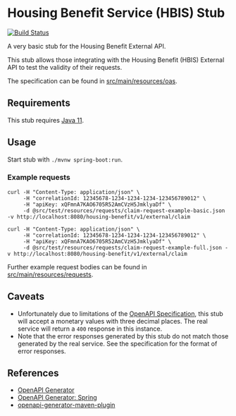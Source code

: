 # Housing Benefit Service (HBIS) Stub

[![Build Status](https://travis-ci.org/dwp/housing-benefit-service-stub.svg?branch=master)](https://travis-ci.org/dwp/housing-benefit-service-stub)

A very basic stub for the Housing Benefit External API. 

This stub allows those integrating with the Housing Benefit (HBIS) External API to test the validity of their requests.

The specification can be found in [src/main/resources/oas](src/main/resources/oas).

## Requirements

This stub requires [Java 11](http://openjdk.java.net/projects/jdk/11/).

## Usage

Start stub with `./mvnw spring-boot:run`.

### Example requests

```
curl -H "Content-Type: application/json" \
     -H "correlationId: 12345678-1234-1234-1234-123456789012" \
     -H "apiKey: xQFmnA7KAO6705R52AmCVzH5JmklyaDf" \
     -d @src/test/resources/requests/claim-request-example-basic.json -v http://localhost:8080/housing-benefit/v1/external/claim
```

```
curl -H "Content-Type: application/json" \
     -H "correlationId: 12345678-1234-1234-1234-123456789012" \
     -H "apiKey: xQFmnA7KAO6705R52AmCVzH5JmklyaDf" \
     -d @src/test/resources/requests/claim-request-example-full.json -v http://localhost:8080/housing-benefit/v1/external/claim
```

Further example request bodies can be found in [src/main/resources/requests](src/test/resources/requests).

## Caveats

* Unfortunately due to limitations of the [OpenAPI Specification](https://github.com/OAI/OpenAPI-Specification/blob/master/versions/2.0.md), this stub will accept a monetary values with three decimal places. The real service will return a `400` response in this instance.
* Note that the error responses generated by this stub do not match those generated by the real service. See the specification for the format of error responses.

## References

* [OpenAPI Generator](https://openapi-generator.tech/)
* [OpenAPI Generator: Spring](https://openapi-generator.tech/docs/generators/spring)
* [openapi-generator-maven-plugin](https://github.com/OpenAPITools/openapi-generator/tree/master/modules/openapi-generator-maven-plugin)